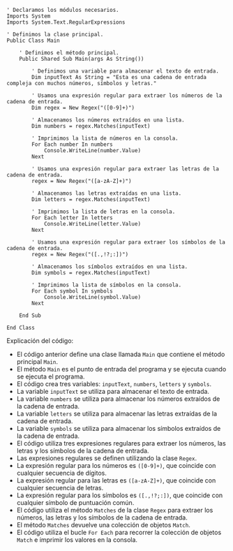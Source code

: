 ```visual basic
' Declaramos los módulos necesarios.
Imports System
Imports System.Text.RegularExpressions

' Definimos la clase principal.
Public Class Main

    ' Definimos el método principal.
    Public Shared Sub Main(args As String())

        ' Definimos una variable para almacenar el texto de entrada.
        Dim inputText As String = "Esta es una cadena de entrada compleja con muchos números, símbolos y letras."

        ' Usamos una expresión regular para extraer los números de la cadena de entrada.
        Dim regex = New Regex("([0-9]+)")

        ' Almacenamos los números extraídos en una lista.
        Dim numbers = regex.Matches(inputText)

        ' Imprimimos la lista de números en la consola.
        For Each number In numbers
            Console.WriteLine(number.Value)
        Next

        ' Usamos una expresión regular para extraer las letras de la cadena de entrada.
        regex = New Regex("([a-zA-Z]+)")

        ' Almacenamos las letras extraídas en una lista.
        Dim letters = regex.Matches(inputText)

        ' Imprimimos la lista de letras en la consola.
        For Each letter In letters
            Console.WriteLine(letter.Value)
        Next

        ' Usamos una expresión regular para extraer los símbolos de la cadena de entrada.
        regex = New Regex("([.,!?;:])")

        ' Almacenamos los símbolos extraídos en una lista.
        Dim symbols = regex.Matches(inputText)

        ' Imprimimos la lista de símbolos en la consola.
        For Each symbol In symbols
            Console.WriteLine(symbol.Value)
        Next

    End Sub

End Class
```

Explicación del código:

* El código anterior define una clase llamada `Main` que contiene el método principal `Main`.
* El método `Main` es el punto de entrada del programa y se ejecuta cuando se ejecuta el programa.
* El código crea tres variables: `inputText`, `numbers`, `letters` y `symbols`.
* La variable `inputText` se utiliza para almacenar el texto de entrada.
* La variable `numbers` se utiliza para almacenar los números extraídos de la cadena de entrada.
* La variable `letters` se utiliza para almacenar las letras extraídas de la cadena de entrada.
* La variable `symbols` se utiliza para almacenar los símbolos extraídos de la cadena de entrada.
* El código utiliza tres expresiones regulares para extraer los números, las letras y los símbolos de la cadena de entrada.
* Las expresiones regulares se definen utilizando la clase `Regex`.
* La expresión regular para los números es `([0-9]+)`, que coincide con cualquier secuencia de dígitos.
* La expresión regular para las letras es `([a-zA-Z]+)`, que coincide con cualquier secuencia de letras.
* La expresión regular para los símbolos es `([.,!?;:])`, que coincide con cualquier símbolo de puntuación común.
* El código utiliza el método `Matches` de la clase `Regex` para extraer los números, las letras y los símbolos de la cadena de entrada.
* El método `Matches` devuelve una colección de objetos `Match`.
* El código utiliza el bucle `For Each` para recorrer la colección de objetos `Match` e imprimir los valores en la consola.